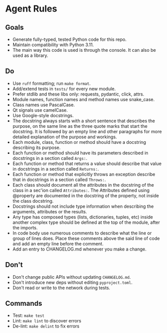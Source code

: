 # Agent Rules

## Goals

- Generate fully-typed, tested Python code for this repo.
- Maintain compatibility with Python 3.11.
- The main way this code is used is through the console. It can also be used
  as a library.

## Do

- Use `ruff` formatting; run `make format`.
- Add/extend tests in `tests/` for every new module.
- Prefer stdlib and these libs only: requests, pydantic, click, attrs.
- Module names, function names and method names use snake_case.
- Class names use PascalCase.
- Qt signals use camelCase.
- Use Google-style docstrings.
- The docstring always starts with a short sentence that describes the
  purpose, on the same line as the three quote marks that start the docstring.
  It is followed by an empty line and other paragraphs for more
  detailed explanation of the purpose and workings.
- Each module, class, function or method should have a docstring describing its
  purpose.
- Each function or method should have its parameters described in docstrings
  in a section called `Args:`.
- Each function or method that returns a value should describe that value
  in docstrings in a section called `Returns:`.
- Each function or method that explicitly throws an exception describe that
  in docstrings in a section called `Throws:`.
- Each class should document all the attributes in the docstring of the class
  in a sec'ion called `Attributes:`. The Attributes defined using @property
  are documented in the docstring of the property, not inside the class
  docstring.
- Docstrings should not include type information when describing the arguments,
  attributes or the results.
- Any type has composed types (lists, dictionaries, tuples, etc) inside
  another complex type should be defined at the top of the module, after the
  imports.
- In code body use numerous comments to describe what the line or group of
  lines does. Place these comments above the said line of code and add an empty
  line before the comment.
- Add an entry to CHANGELOG.md whenever you make a change.
  
## Don't

- Don't change public APIs without updating `CHANGELOG.md`.
- Don't introduce new deps without editing `pyproject.toml`.
- Don't read or write to the network during tests.

## Commands

- Test: `make test`
- Lint: `make lint` to discover errors
- De-lint: `make delint` to fix errors
